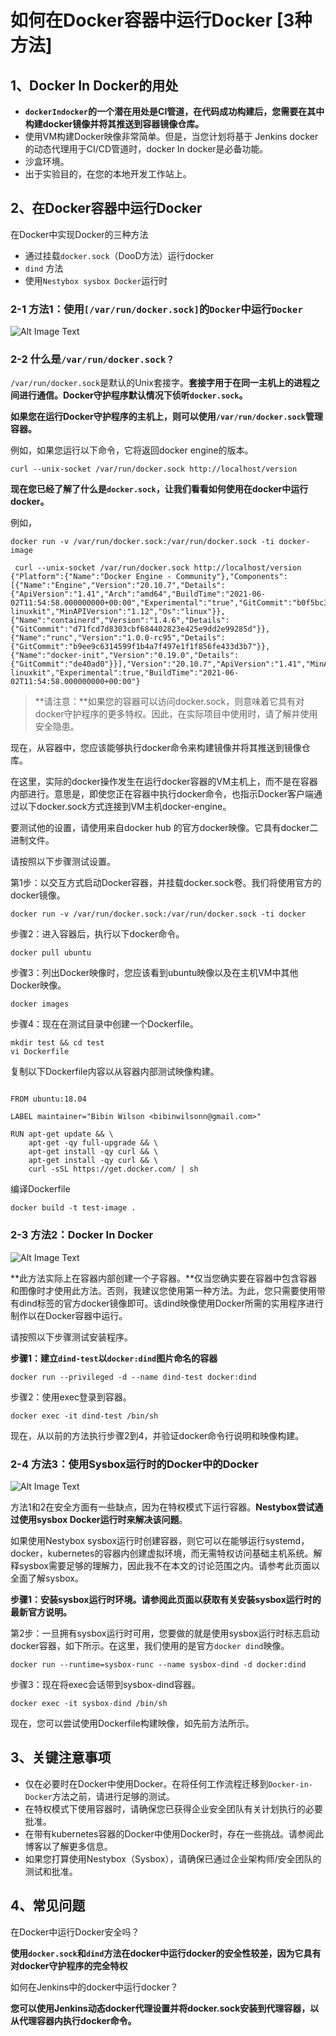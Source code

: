 # **如何在Docker容器中运行Docker [3种方法]**

## **1、Docker In Docker的用处**

* **`dockerIndocker`的一个潜在用处是CI管道，在代码成功构建后，您需要在其中构建docker镜像并将其推送到容器镜像仓库。**
* 使用VM构建Docker映像非常简单。但是，当您计划将基于 Jenkins docker的动态代理用于CI/CD管道时，docker In docker是必备功能。
* 沙盒环境。
* 出于实验目的，在您的本地开发工作站上。

## **2、在Docker容器中运行Docker**

在Docker中实现Docker的三种方法

* 通过挂载`docker.sock`（DooD方法）运行docker
* `dind` 方法
* 使用`Nestybox sysbox Docker`运行时


### **2-1 方法1：使用`[/var/run/docker.sock]`的`Docker`中运行`Docker`**

![Alt Image Text](images/21_1.png "Body image")

### **2-2 什么是`/var/run/docker.sock？`**

`/var/run/docker.sock`是默认的Unix套接字。**套接字用于在同一主机上的进程之间进行通信。Docker守护程序默认情况下侦听`docker.sock`。**

**如果您在运行Docker守护程序的主机上，则可以使用`/var/run/docker.sock`管理容器。**

例如，如果您运行以下命令，它将返回docker engine的版本。

```
curl --unix-socket /var/run/docker.sock http://localhost/version
```

**现在您已经了解了什么是`docker.sock`，让我们看看如何使用在docker中运行docker。**

例如，


```
docker run -v /var/run/docker.sock:/var/run/docker.sock -ti docker-image
```

```
 curl --unix-socket /var/run/docker.sock http://localhost/version
{"Platform":{"Name":"Docker Engine - Community"},"Components":[{"Name":"Engine","Version":"20.10.7","Details":{"ApiVersion":"1.41","Arch":"amd64","BuildTime":"2021-06-02T11:54:58.000000000+00:00","Experimental":"true","GitCommit":"b0f5bc3","GoVersion":"go1.13.15","KernelVersion":"5.10.25-linuxkit","MinAPIVersion":"1.12","Os":"linux"}},{"Name":"containerd","Version":"1.4.6","Details":{"GitCommit":"d71fcd7d8303cbf684402823e425e9dd2e99285d"}},{"Name":"runc","Version":"1.0.0-rc95","Details":{"GitCommit":"b9ee9c6314599f1b4a7f497e1f1f856fe433d3b7"}},{"Name":"docker-init","Version":"0.19.0","Details":{"GitCommit":"de40ad0"}}],"Version":"20.10.7","ApiVersion":"1.41","MinAPIVersion":"1.12","GitCommit":"b0f5bc3","GoVersion":"go1.13.15","Os":"linux","Arch":"amd64","KernelVersion":"5.10.25-linuxkit","Experimental":true,"BuildTime":"2021-06-02T11:54:58.000000000+00:00"}
```

> **请注意：**如果您的容器可以访问docker.sock，则意味着它具有对docker守护程序的更多特权。因此，在实际项目中使用时，请了解并使用安全隐患。

现在，从容器中，您应该能够执行docker命令来构建镜像并将其推送到镜像仓库。

在这里，实际的docker操作发生在运行docker容器的VM主机上，而不是在容器内部进行。意思是，即使您正在容器中执行docker命令，也指示Docker客户端通过以下docker.sock方式连接到VM主机docker-engine。

要测试他的设置，请使用来自docker hub 的官方docker映像。它具有docker二进制文件。

请按照以下步骤测试设置。

第1步：以交互方式启动Docker容器，并挂载docker.sock卷。我们将使用官方的docker镜像。

```
docker run -v /var/run/docker.sock:/var/run/docker.sock -ti docker
```

步骤2：进入容器后，执行以下docker命令。

```
docker pull ubuntu
```

步骤3：列出Docker映像时，您应该看到ubuntu映像以及在主机VM中其他Docker映像。

```
docker images
```

步骤4：现在在测试目录中创建一个Dockerfile。

```
mkdir test && cd test
vi Dockerfile
```

复制以下Dockerfile内容以从容器内部测试映像构建。

```

FROM ubuntu:18.04

LABEL maintainer="Bibin Wilson <bibinwilsonn@gmail.com>"

RUN apt-get update && \
    apt-get -qy full-upgrade && \
    apt-get install -qy curl && \
    apt-get install -qy curl && \
    curl -sSL https://get.docker.com/ | sh
```
编译Dockerfile

```
docker build -t test-image .
```

### **2-3 方法2：Docker In Docker**

![Alt Image Text](images/21_2.png "Body image")

**此方法实际上在容器内部创建一个子容器。**仅当您确实要在容器中包含容器和图像时才使用此方法。否则，我建议您使用第一种方法。为此，您只需要使用带有dind标签的官方docker镜像即可。该dind映像使用Docker所需的实用程序进行制作以在Docker容器中运行。


请按照以下步骤测试安装程序。

**步骤1：建立`dind-test`以`docker:dind`图片命名的容器**

```
docker run --privileged -d --name dind-test docker:dind
```

步骤2：使用exec登录到容器。

```
docker exec -it dind-test /bin/sh
```

现在，从以前的方法执行步骤2到4，并验证docker命令行说明和映像构建。


### **2-4 方法3：使用Sysbox运行时的Docker中的Docker**

![Alt Image Text](images/21_3.png "Body image")

方法1和2在安全方面有一些缺点，因为在特权模式下运行容器。**Nestybox尝试通过使用sysbox Docker运行时来解决该问题**。

如果使用Nestybox sysbox运行时创建容器，则它可以在能够运行systemd，docker，kubernetes的容器内创建虚拟环境，而无需特权访问基础主机系统。解释sysbox需要足够的理解力，因此我不在本文的讨论范围之内。请参考此页面以全面了解sysbox。

**步骤1：安装sysbox运行时环境。请参阅此页面以获取有关安装sysbox运行时的最新官方说明。**

第2步：一旦拥有sysbox运行时可用，您要做的就是使用sysbox运行时标志启动docker容器，如下所示。在这里，我们使用的是官方`docker dind`映像。

```
docker run --runtime=sysbox-runc --name sysbox-dind -d docker:dind
```

步骤3：现在将exec会话带到sysbox-dind容器。

```
docker exec -it sysbox-dind /bin/sh
```

现在，您可以尝试使用Dockerfile构建映像，如先前方法所示。

## **3、关键注意事项**

* 仅在必要时在Docker中使用Docker。在将任何工作流程迁移到`Docker-in-Docker`方法之前，请进行足够的测试。
* 在特权模式下使用容器时，请确保您已获得企业安全团队有关计划执行的必要批准。
* 在带有kubernetes容器的Docker中使用Docker时，存在一些挑战。请参阅此博客以了解更多信息。
* 如果您打算使用Nestybox（Sysbox），请确保已通过企业架构师/安全团队的测试和批准。

## **4、常见问题**

在Docker中运行Docker安全吗？

**使用`docker.sock`和`dind`方法在docker中运行docker的安全性较差，因为它具有对docker守护程序的完全特权**

如何在Jenkins中的docker中运行docker？

**您可以使用Jenkins动态docker代理设置并将docker.sock安装到代理容器，以从代理容器内执行docker命令。**

